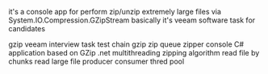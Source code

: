 it's a console app for perform zip/unzip extremely large files via System.IO.Compression.GZipStream
basically it's veeam software task for candidates

gzip
veeam 
interview task
test
chain
gzip
zip
queue
zipper
console
C#
application based on GZip .net
multithreading zipping algorithm
read file by chunks
read large file
producer consumer
thred pool
